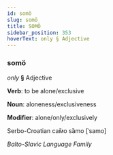 ```yaml
---
id: somö
slug: somö
title: SOMÖ
sidebar_position: 353
hoverText: only § Adjective
---
```


### somö

*only* **§** Adjective

**Verb**: to be alone/exclusive

**Noun**: aloneness/exclusiveness

**Modifier**: alone/only/exclusively

Serbo-Croatian са̏мо sȁmo [ˈsamo]

*Balto-Slavic Language Family*